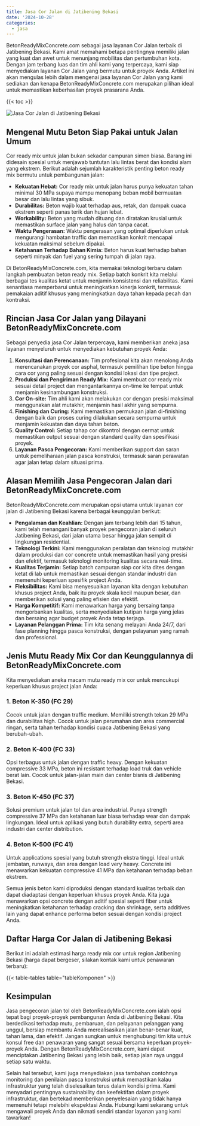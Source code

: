 ```yaml
---
title: Jasa Cor Jalan di Jatibening Bekasi
date: '2024-10-28'
categories:
  - jasa
---
```


BetonReadyMixConcrete.com sebagai jasa layanan Cor Jalan terbaik di Jatibening Bekasi. Kami amat memahami betapa pentingnya memiliki jalan yang kuat dan awet untuk menunjang mobilitas dan pertumbuhan kota. Dengan jam terbang luas dan tim ahli kami yang terpercaya, kami siap menyediakan layanan Cor Jalan yang bermutu untuk proyek Anda. Artikel ini akan mengulas lebih dalam mengenai jasa layanan Cor Jalan yang kami sediakan dan kenapa BetonReadyMixConcrete.com merupakan pilihan ideal untuk memastikan keberhasilan proyek prasarana Anda.

{{< toc >}}

![Jasa Cor Jalan di Jatibening Bekasi](https://betoncor8.github.io/cor/harga-beton-readymix-concrete%20(21).png)

## Mengenal Mutu Beton Siap Pakai untuk Jalan Umum

Cor ready mix untuk jalan bukan sekadar campuran simen biasa. Barang ini didesain spesial untuk menjawab tuntutan lalu lintas berat dan kondisi alam yang ekstrem. Berikut adalah sejumlah karakteristik penting beton ready mix bermutu untuk pembangunan jalan:

- **Kekuatan Hebat:** Cor ready mix untuk jalan harus punya kekuatan tahan minimal 30 MPa supaya mampu menopang beban mobil bermuatan besar dan lalu lintas yang sibuk.
- **Durabilitas:** Beton wajib kuat terhadap aus, retak, dan dampak cuaca ekstrem seperti panas terik dan hujan lebat.
- **Workability:** Beton yang mudah dituang dan diratakan krusial untuk memastikan surface jalan yang halus dan tanpa cacat.
- **Waktu Pengerasan:** Waktu pengerasan yang optimal diperlukan untuk mengurangi hambatan traffic dan memastikan konkrit mencapai kekuatan maksimal sebelum dipakai.
- **Ketahanan Terhadap Bahan Kimia:** Beton harus kuat terhadap bahan seperti minyak dan fuel yang sering tumpah di jalan raya.

Di BetonReadyMixConcrete.com, kita memakai teknologi terbaru dalam langkah pembuatan beton ready mix. Setiap batch konkrit kita melalui berbagai tes kualitas ketat untuk menjamin konsistensi dan reliabilitas. Kami senantiasa memperbarui untuk meningkatkan kinerja konkrit, termasuk pemakaian aditif khusus yang meningkatkan daya tahan kepada pecah dan kontraksi.

## Rincian Jasa Cor Jalan yang Dilayani BetonReadyMixConcrete.com

Sebagai penyedia jasa Cor Jalan terpercaya, kami memberikan aneka jasa layanan menyeluruh untuk menyediakan kebutuhan proyek Anda:

1. **Konsultasi dan Perencanaan:** Tim profesional kita akan menolong Anda merencanakan proyek cor asphal, termasuk pemilihan tipe beton hingga cara cor yang paling sesuai dengan kondisi lokasi dan tipe project.
2. **Produksi dan Pengiriman Ready Mix:** Kami membuat cor ready mix sesuai detail project dan mengantarkannya on-time ke tempat untuk menjamin kesinambungan konstruksi.
3. **Cor On-site:** Tim ahli kami akan melakukan cor dengan presisi maksimal menggunakan alat mutakhir, menjamin hasil akhir yang sempurna.
4. **Finishing dan Curing:** Kami memastikan permukaan jalan di-finishing dengan baik dan proses curing dilakukan secara sempurna untuk menjamin kekuatan dan daya tahan beton.
5. **Quality Control:** Setiap tahap cor dikontrol dengan cermat untuk memastikan output sesuai dengan standard quality dan spesifikasi proyek.
6. **Layanan Pasca Pengecoran:** Kami memberikan support dan saran untuk pemeliharaan jalan pasca konstruksi, termasuk saran perawatan agar jalan tetap dalam situasi prima.

## Alasan Memilih Jasa Pengecoran Jalan dari BetonReadyMixConcrete.com

BetonReadyMixConcrete.com merupakan opsi utama untuk layanan cor jalan di Jatibening Bekasi karena berbagai keunggulan berikut:

- **Pengalaman dan Keahlian:** Dengan jam terbang lebih dari 15 tahun, kami telah menangani banyak proyek pengecoran jalan di seluruh Jatibening Bekasi, dari jalan utama besar hingga jalan sempit di lingkungan residential.
- **Teknologi Terkini:** Kami menggunakan peralatan dan teknologi mutakhir dalam produksi dan cor concrete untuk memastikan hasil yang presisi dan efektif, termasuk teknologi monitoring kualitas secara real-time.
- **Kualitas Terjamin:** Setiap batch campuran siap cor kita dites dengan ketat di lab untuk memastikan sesuai dengan standar industri dan memenuhi keperluan spesifik project Anda.
- **Fleksibilitas:** Kami bisa menyesuaikan layanan kita dengan kebutuhan khusus project Anda, baik itu proyek skala kecil maupun besar, dan memberikan solusi yang paling efisien dan efektif.
- **Harga Kompetitif:** Kami menawarkan harga yang bersaing tanpa mengorbankan kualitas, serta menyediakan kutipan harga yang jelas dan bersaing agar budget proyek Anda tetap terjaga.
- **Layanan Pelanggan Prima:** Tim kita senang melayani Anda 24/7, dari fase planning hingga pasca konstruksi, dengan pelayanan yang ramah dan professional.

## Jenis Mutu Ready Mix Cor dan Keunggulannya di BetonReadyMixConcrete.com

Kita menyediakan aneka macam mutu ready mix cor untuk mencukupi keperluan khusus project jalan Anda:

### 1\. Beton K-350 (FC 29)

Cocok untuk jalan dengan traffic medium. Memiliki strength tekan 29 MPa dan durabilitas high. Cocok untuk jalan perumahan dan area commercial ringan, serta tahan terhadap kondisi cuaca Jatibening Bekasi yang berubah-ubah.

### 2\. Beton K-400 (FC 33)

Opsi terbagus untuk jalan dengan traffic heavy. Dengan kekuatan compressive 33 MPa, beton ini resistant terhadap load truk dan vehicle berat lain. Cocok untuk jalan-jalan main dan center bisnis di Jatibening Bekasi.

### 3\. Beton K-450 (FC 37)

Solusi premium untuk jalan tol dan area industrial. Punya strength compressive 37 MPa dan ketahanan luar biasa terhadap wear dan dampak lingkungan. Ideal untuk aplikasi yang butuh durability extra, seperti area industri dan center distribution.

### 4\. Beton K-500 (FC 41)

Untuk applications spesial yang butuh strength ekstra tinggi. Ideal untuk jembatan, runways, dan area dengan load very heavy. Concrete ini menawarkan kekuatan compressive 41 MPa dan ketahanan terhadap beban ekstrem.

Semua jenis beton kami diproduksi dengan standard kualitas terbaik dan dapat diadaptasi dengan keperluan khusus proyek Anda. Kita juga menawarkan opsi concrete dengan aditif spesial seperti fiber untuk meningkatkan ketahanan terhadap cracking dan shrinkage, serta additives lain yang dapat enhance performa beton sesuai dengan kondisi project Anda.

## Daftar Harga Cor Jalan di Jatibening Bekasi

Berikut ini adalah estimasi harga ready mix cor untuk region Jatibening Bekasi (harga dapat bergeser, silakan kontak kami untuk penawaran terbaru):

{{< table-tables table="tableKomponen" >}}

## Kesimpulan

Jasa pengecoran jalan tol oleh BetonReadyMixConcrete.com ialah opsi tepat bagi proyek-proyek pembangunan Anda di Jatibening Bekasi. Kita berdedikasi terhadap mutu, pembaruan, dan pelayanan pelanggan yang unggul, bersiap membantu Anda merealisasikan jalan benar-benar kuat, tahan lama, dan efektif. Jangan sungkan untuk menghubungi tim kita untuk konsul free dan penawaran yang sangat sesuai bersama keperluan proyek-proyek Anda. Dengan BetonReadyMixConcrete.com, kami dapat menciptakan Jatibening Bekasi yang lebih baik, setiap jalan raya unggul setiap satu waktu.

Selain hal tersebut, kami juga menyediakan jasa tambahan contohnya monitoring dan penilaian pasca konstruksi untuk memastikan kalau infrastruktur yang telah diselesaikan terus dalam kondisi prima. Kami menyadari pentingnya sustainability dan keefektifan dalam proyek infrastruktur, dan bertekad memberikan penyelesaian yang tidak hanya memenuhi tetapi melebihi ekspektasi Anda. Hubungi kami sekarang untuk mengawali proyek Anda dan nikmati sendiri standar layanan yang kami tawarkan!
